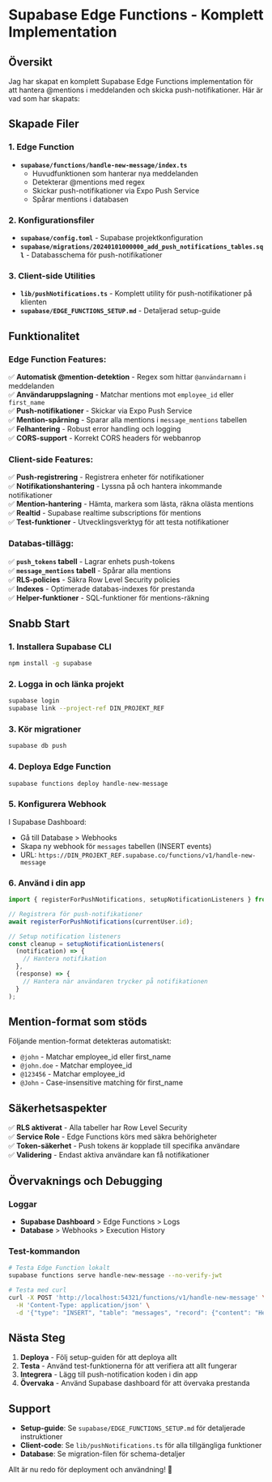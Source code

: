 # Supabase Edge Functions - Komplett Implementation

## Översikt

Jag har skapat en komplett Supabase Edge Functions implementation för att hantera @mentions i meddelanden och skicka push-notifikationer. Här är vad som har skapats:

## Skapade Filer

### 1. Edge Function
- **`supabase/functions/handle-new-message/index.ts`**
  - Huvudfunktionen som hanterar nya meddelanden
  - Detekterar @mentions med regex
  - Skickar push-notifikationer via Expo Push Service
  - Spårar mentions i databasen

### 2. Konfigurationsfiler
- **`supabase/config.toml`** - Supabase projektkonfiguration
- **`supabase/migrations/20240101000000_add_push_notifications_tables.sql`** - Databasschema för push-notifikationer

### 3. Client-side Utilities
- **`lib/pushNotifications.ts`** - Komplett utility för push-notifikationer på klienten
- **`supabase/EDGE_FUNCTIONS_SETUP.md`** - Detaljerad setup-guide

## Funktionalitet

### Edge Function Features:
✅ **Automatisk @mention-detektion** - Regex som hittar `@användarnamn` i meddelanden  
✅ **Användaruppslagning** - Matchar mentions mot `employee_id` eller `first_name`  
✅ **Push-notifikationer** - Skickar via Expo Push Service  
✅ **Mention-spårning** - Sparar alla mentions i `message_mentions` tabellen  
✅ **Felhantering** - Robust error handling och logging  
✅ **CORS-support** - Korrekt CORS headers för webbanrop  

### Client-side Features:
✅ **Push-registrering** - Registrera enheter för notifikationer  
✅ **Notifikationshantering** - Lyssna på och hantera inkommande notifikationer  
✅ **Mention-hantering** - Hämta, markera som lästa, räkna olästa mentions  
✅ **Realtid** - Supabase realtime subscriptions för mentions  
✅ **Test-funktioner** - Utvecklingsverktyg för att testa notifikationer  

### Databas-tillägg:
✅ **`push_tokens` tabell** - Lagrar enhets push-tokens  
✅ **`message_mentions` tabell** - Spårar alla mentions  
✅ **RLS-policies** - Säkra Row Level Security policies  
✅ **Indexes** - Optimerade databas-indexes för prestanda  
✅ **Helper-funktioner** - SQL-funktioner för mentions-räkning  

## Snabb Start

### 1. Installera Supabase CLI
```bash
npm install -g supabase
```

### 2. Logga in och länka projekt
```bash
supabase login
supabase link --project-ref DIN_PROJEKT_REF
```

### 3. Kör migrationer
```bash
supabase db push
```

### 4. Deploya Edge Function
```bash
supabase functions deploy handle-new-message
```

### 5. Konfigurera Webhook
I Supabase Dashboard:
- Gå till Database > Webhooks
- Skapa ny webhook för `messages` tabellen (INSERT events)
- URL: `https://DIN_PROJEKT_REF.supabase.co/functions/v1/handle-new-message`

### 6. Använd i din app
```typescript
import { registerForPushNotifications, setupNotificationListeners } from './lib/pushNotifications';

// Registrera för push-notifikationer
await registerForPushNotifications(currentUser.id);

// Setup notification listeners
const cleanup = setupNotificationListeners(
  (notification) => {
    // Hantera notifikation
  },
  (response) => {
    // Hantera när användaren trycker på notifikationen
  }
);
```

## Mention-format som stöds

Följande mention-format detekteras automatiskt:
- `@john` - Matchar employee_id eller first_name
- `@john.doe` - Matchar employee_id  
- `@123456` - Matchar employee_id
- `@John` - Case-insensitive matching för first_name

## Säkerhetsaspekter

✅ **RLS aktiverat** - Alla tabeller har Row Level Security  
✅ **Service Role** - Edge Functions körs med säkra behörigheter  
✅ **Token-säkerhet** - Push tokens är kopplade till specifika användare  
✅ **Validering** - Endast aktiva användare kan få notifikationer  

## Övervaknings och Debugging

### Loggar
- **Supabase Dashboard** > Edge Functions > Logs
- **Database** > Webhooks > Execution History

### Test-kommandon
```bash
# Testa Edge Function lokalt
supabase functions serve handle-new-message --no-verify-jwt

# Testa med curl
curl -X POST 'http://localhost:54321/functions/v1/handle-new-message' \
  -H 'Content-Type: application/json' \
  -d '{"type": "INSERT", "table": "messages", "record": {"content": "Hej @john!", "sender_id": "uuid", "chat_room_id": "uuid"}}'
```

## Nästa Steg

1. **Deploya** - Följ setup-guiden för att deploya allt
2. **Testa** - Använd test-funktionerna för att verifiera att allt fungerar
3. **Integrera** - Lägg till push-notification koden i din app
4. **Övervaka** - Använd Supabase dashboard för att övervaka prestanda

## Support

- **Setup-guide**: Se `supabase/EDGE_FUNCTIONS_SETUP.md` för detaljerade instruktioner
- **Client-code**: Se `lib/pushNotifications.ts` för alla tillgängliga funktioner
- **Database**: Se migration-filen för schema-detaljer

Allt är nu redo för deployment och användning! 🚀